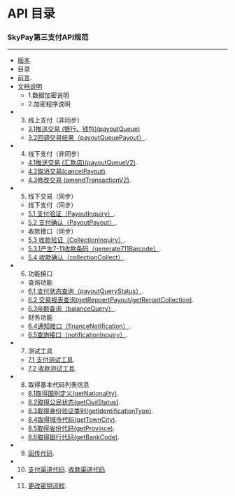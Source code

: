 # API 目录
###   SkyPay第三支付API规范
_________________
- [版本](/Version1.md).
- 目录
- [前言](/preface.md).
- [文档说明](/APIdocumentationdescription.md)
    - 1.数据加密说明
    - 2.加密程序说明
- 3. 线上支付（非同步）
    - [3.1推送交易 (银行、钱包)(payoutQueue)](/onlinepayment/payoutQueue.md)
    - [3.2回调交易结果（payoutQueuePayout）](/onlinepayment/payoutQueuePayout.md).
- 4. 线下支付（非同步）
    - [4.1推送交易 (汇款店)(payoutQueueV2)](/onlinepayment/payoutQueueV2.md).
    - [4.2取消交易(cancelPayout)](/onlinepayment/cancelPayout.md).
    - [4.3修改交易 (amendTransactionV2)](/onlinepayment/amendTransactionV2.md).
- 5. 线下交易（同步）
    -  线下支付（同步）
    - [5.1 支付验证（PayoutInquiry）](/Offlinepayment/PayoutInquiry.md).
	- [5.2 支付确认（PayoutPayout）](/Offlinepayment/PayoutPayout.md).
	-  收款接口（同步）
    - [5.3 收款验证（CollectionInquiry）](/Offlinepayment/CollectionInquiry.md).
    - [5.3.1产生7-11收款条码（generate711Barcode）](/Offlinepayment/Generate711Barcode.md).
    - [5.4 收款确认（collectionCollect）](/Offlinepayment/collectionCollect.md).
- 6. 功能接口
    - 查询功能 
    - [6.1 支付状态查询（payoutQueryStatus）](/Offlinepayment/payoutQueryStatus.md).
    - [6.2 交易报表查询(getRepoertPayout/getRerpotCollection)](/Offlinepayment/getReportPayout.md).
    - [6.3余额查询（balanceQuery）](/Offlinepayment/balanceQuery.md).
    - 财务功能
    - [6.4通知接口（financeNotification）](/Rechargebalancewithdrawal/financeNotification.md).
    - [6.5查詢接口（notificationInquiry）](/Rechargebalancewithdrawal/notificationInquiry.md).
- 7. 测试工具
    - [7.1 支付测试工具](/testtools/Collectionverificationtool.md).
    - [7.2 收款测试工具](/testtools/Paymenttestingtools.md).
- 8. 取得基本代码列表信息
    - [8.1取得国别定义(getNationality)](/Obtainbasiccodelistinformation/getNationality.md).
    - [8.2取得公民状态(getCivilStatus)](/Obtainbasiccodelistinformation/getCivilStatus.md).
    - [8.3取得身份验证类别(getIdentificationType)](/Obtainbasiccodelistinformation/getIdentificationType.md).
    - [8.4取得城巿代码(getTownCity)](/Obtainbasiccodelistinformation/getTownCity.md).
    - [8.5取得省份代码(getProvince)](/Obtainbasiccodelistinformation/getProvince.md).
    - [8.6取得银行代码(getBankCode)](/Obtainbasiccodelistinformation/getBankCode.md).
- 9. [回传代码](/Backpropagationmessagedefinition/Backpropagationmessagedefinition.md).
- 10. [支付渠道代码](/Paymentpipeline/Paymentpipeline.md).   [收款渠道代码](/Paymentpipeline/Paymentpipeline1.md). 
- 11. [更改密钥流程](/Changekeyprocess/Changekeyprocess.md).